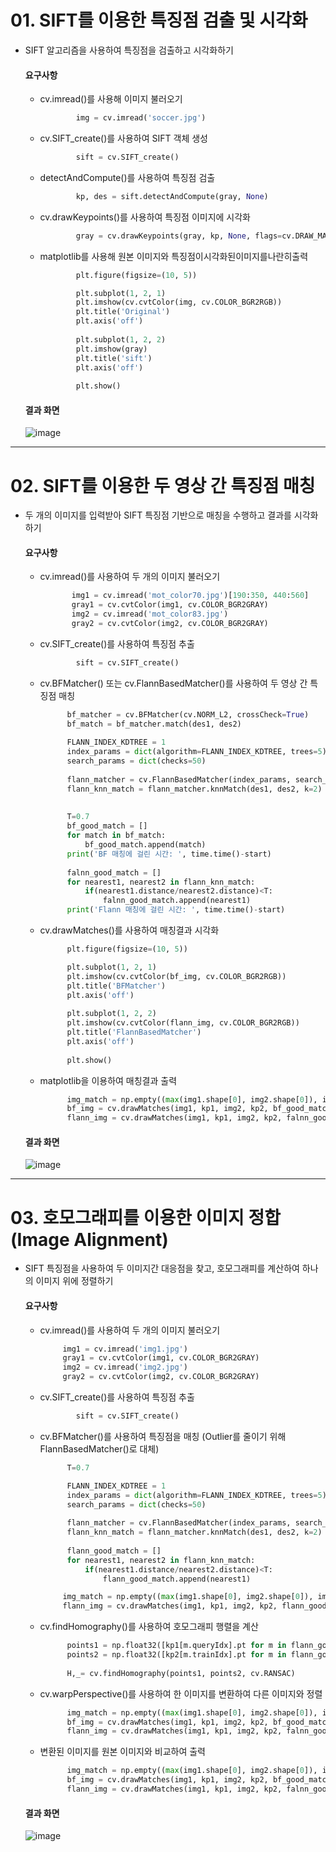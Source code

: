 # 01.  SIFT를 이용한 특징점 검출 및 시각화

- SIFT 알고리즘을 사용하여 특징점을 검출하고 시각화하기

    #### 요구사항
    - cv.imread()를 사용해 이미지 불러오기
      ```python
              img = cv.imread('soccer.jpg')
      ```
    - cv.SIFT_create()를 사용하여 SIFT 객체 생성
      ```python
              sift = cv.SIFT_create()
      ```
    - detectAndCompute()를 사용하여 특징점 검출
      ```python
              kp, des = sift.detectAndCompute(gray, None)    
      ```
    - cv.drawKeypoints()를 사용하여 특징점 이미지에 시각화
      ```python
              gray = cv.drawKeypoints(gray, kp, None, flags=cv.DRAW_MATCHES_FLAGS_DRAW_RICH_KEYPOINTS)    # 특징점을 이미지에 시각화
      ```
    - matplotlib를 사용해 원본 이미지와 특징점이시각화된이미지를나란히출력
      ```python
              plt.figure(figsize=(10, 5))

              plt.subplot(1, 2, 1)
              plt.imshow(cv.cvtColor(img, cv.COLOR_BGR2RGB))
              plt.title('Original')
              plt.axis('off')
              
              plt.subplot(1, 2, 2)
              plt.imshow(gray)
              plt.title('sift')
              plt.axis('off')
              
              plt.show()
      ```
          
  #### 결과 화면
  ![image](https://github.com/user-attachments/assets/0e5138a2-633b-4a8a-8d69-e05b1798c0f9)


---
      
# 02. SIFT를 이용한 두 영상 간 특징점 매칭

- 두 개의 이미지를 입력받아 SIFT 특징점 기반으로 매칭을 수행하고 결과를 시각화하기

    #### 요구사항
    - cv.imread()를 사용하여 두 개의 이미지 불러오기
       ```python
              img1 = cv.imread('mot_color70.jpg')[190:350, 440:560]
              gray1 = cv.cvtColor(img1, cv.COLOR_BGR2GRAY)
              img2 = cv.imread('mot_color83.jpg')
              gray2 = cv.cvtColor(img2, cv.COLOR_BGR2GRAY)
       ```
    - cv.SIFT_create()를 사용하여 특징점 추출
      ```python
              sift = cv.SIFT_create()
      ```
    - cv.BFMatcher() 또는 cv.FlannBasedMatcher()를 사용하여 두 영상 간 특징점 매칭
      ```python
            bf_matcher = cv.BFMatcher(cv.NORM_L2, crossCheck=True)
            bf_match = bf_matcher.match(des1, des2)
            
            FLANN_INDEX_KDTREE = 1
            index_params = dict(algorithm=FLANN_INDEX_KDTREE, trees=5)
            search_params = dict(checks=50)
            
            flann_matcher = cv.FlannBasedMatcher(index_params, search_params)    # FlannBasedMatcher() 사용
            flann_knn_match = flann_matcher.knnMatch(des1, des2, k=2)
            
            
            T=0.7
            bf_good_match = []
            for match in bf_match:
                bf_good_match.append(match)
            print('BF 매칭에 걸린 시간: ', time.time()-start)
            
            falnn_good_match = []
            for nearest1, nearest2 in flann_knn_match:
                if(nearest1.distance/nearest2.distance)<T:
                    falnn_good_match.append(nearest1)
            print('Flann 매칭에 걸린 시간: ', time.time()-start)
    - cv.drawMatches()를 사용하여 매칭결과 시각화
      ```python
            plt.figure(figsize=(10, 5))

            plt.subplot(1, 2, 1)
            plt.imshow(cv.cvtColor(bf_img, cv.COLOR_BGR2RGB))
            plt.title('BFMatcher')
            plt.axis('off')
            
            plt.subplot(1, 2, 2)
            plt.imshow(cv.cvtColor(flann_img, cv.COLOR_BGR2RGB))
            plt.title('FlannBasedMatcher')
            plt.axis('off')
            
            plt.show()
      ```
    - matplotlib을 이용하여 매칭결과 출력
      ```python
            img_match = np.empty((max(img1.shape[0], img2.shape[0]), img1.shape[1]+img2.shape[1], 3), dtype=np.uint8)
            bf_img = cv.drawMatches(img1, kp1, img2, kp2, bf_good_match, img_match, flags=cv.DrawMatchesFlags_NOT_DRAW_SINGLE_POINTS)
            flann_img = cv.drawMatches(img1, kp1, img2, kp2, falnn_good_match, img_match, flags=cv.DrawMatchesFlags_NOT_DRAW_SINGLE_POINTS)

      ```


  #### 결과 화면
  ![image](https://github.com/user-attachments/assets/591de309-06f5-44a7-a597-5b37b3b21356)



---
      
# 03. 호모그래피를 이용한 이미지 정합(Image Alignment)

- SIFT 특징점을 사용하여 두 이미지간 대응점을 찾고, 호모그래피를 계산하여 하나의 이미지 위에 정렬하기

    #### 요구사항
    - cv.imread()를 사용하여 두 개의 이미지 불러오기
       ```python
            img1 = cv.imread('img1.jpg')
            gray1 = cv.cvtColor(img1, cv.COLOR_BGR2GRAY)
            img2 = cv.imread('img2.jpg')
            gray2 = cv.cvtColor(img2, cv.COLOR_BGR2GRAY)
       ```
    - cv.SIFT_create()를 사용하여 특징점 추출
      ```python
              sift = cv.SIFT_create()
      ```
    - cv.BFMatcher()를 사용하여 특징점을 매칭 (Outlier를 줄이기 위해 FlannBasedMatcher()로 대체)
      ```python
            T=0.7
      
            FLANN_INDEX_KDTREE = 1
            index_params = dict(algorithm=FLANN_INDEX_KDTREE, trees=5)
            search_params = dict(checks=50)
            
            flann_matcher = cv.FlannBasedMatcher(index_params, search_params)    # FlannBasedMatcher() 사용
            flann_knn_match = flann_matcher.knnMatch(des1, des2, k=2)
            
            flann_good_match = []
            for nearest1, nearest2 in flann_knn_match:
                if(nearest1.distance/nearest2.distance)<T:
                    flann_good_match.append(nearest1)

           img_match = np.empty((max(img1.shape[0], img2.shape[0]), img1.shape[1]+img2.shape[1], 3), dtype=np.uint8)
           flann_img = cv.drawMatches(img1, kp1, img2, kp2, flann_good_match, img_match, flags=cv.DrawMatchesFlags_NOT_DRAW_SINGLE_POINTS)

      ```
    - cv.findHomography()를 사용하여 호모그래피 행렬을 계산
      ```python
            points1 = np.float32([kp1[m.queryIdx].pt for m in flann_good_match])
            points2 = np.float32([kp2[m.trainIdx].pt for m in flann_good_match])
            
            H,_= cv.findHomography(points1, points2, cv.RANSAC)
      ```
    - cv.warpPerspective()를 사용하여 한 이미지를 변환하여 다른 이미지와 정렬
      ```python
            img_match = np.empty((max(img1.shape[0], img2.shape[0]), img1.shape[1]+img2.shape[1], 3), dtype=np.uint8)
            bf_img = cv.drawMatches(img1, kp1, img2, kp2, bf_good_match, img_match, flags=cv.DrawMatchesFlags_NOT_DRAW_SINGLE_POINTS)
            flann_img = cv.drawMatches(img1, kp1, img2, kp2, falnn_good_match, img_match, flags=cv.DrawMatchesFlags_NOT_DRAW_SINGLE_POINTS)

      ```
    - 변환된 이미지를 원본 이미지와 비교하여 출력
      ```python
            img_match = np.empty((max(img1.shape[0], img2.shape[0]), img1.shape[1]+img2.shape[1], 3), dtype=np.uint8)
            bf_img = cv.drawMatches(img1, kp1, img2, kp2, bf_good_match, img_match, flags=cv.DrawMatchesFlags_NOT_DRAW_SINGLE_POINTS)
            flann_img = cv.drawMatches(img1, kp1, img2, kp2, falnn_good_match, img_match, flags=cv.DrawMatchesFlags_NOT_DRAW_SINGLE_POINTS)

      ```


  #### 결과 화면
  ![image](https://github.com/user-attachments/assets/591de309-06f5-44a7-a597-5b37b3b21356)

